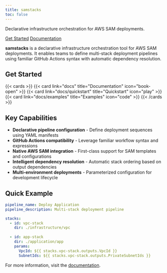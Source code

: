 ```yaml
---
title: samstacks
toc: false
---
```


<div class="hero-section" id="hero-parallax">
  <div class="hero-content">
    <p class="hero-subtitle">Declarative infrastructure orchestration for AWS SAM deployments.    
    <div class="hero-cta">
      <a href="/samstacks/docs/quickstart" class="hero-button hero-button-primary">Get Started</a>
      <a href="/samstacks/docs" class="hero-button hero-button-secondary">Documentation</a>
    </div>
  </div>
</div>

<script>
// Enhanced parallax scrolling effect with debugging
(function() {
  console.log('Parallax script loading...');
  
  // Wait for DOM to be ready
  function initParallax() {
    const hero = document.getElementById('hero-parallax');
    if (!hero) {
      console.log('Hero element not found');
      return;
    }
    
    console.log('Hero element found, initializing parallax...');
    
    // Check if user prefers reduced motion
    const prefersReducedMotion = window.matchMedia('(prefers-reduced-motion: reduce)').matches;
    if (prefersReducedMotion) {
      console.log('Reduced motion preferred, skipping parallax');
      return;
    }
    
    console.log('Parallax conditions met, setting up scroll listener...');
    
    let ticking = false;
    
    function updateParallax() {
      const scrolled = window.pageYOffset;
      const heroRect = hero.getBoundingClientRect();
      const heroTop = heroRect.top + scrolled;
      const heroHeight = heroRect.height;
      
      // Calculate parallax effect
      const parallaxSpeed = 0.3; // Slower for more subtle effect
      const yPos = scrolled * parallaxSpeed;
      
      // Apply the parallax effect
      const newPosition = `center ${-yPos}px`;
      hero.style.backgroundPosition = newPosition;
      
      // Debug output (remove in production)
      if (scrolled % 50 === 0) { // Log every 50px of scroll
        console.log(`Scroll: ${scrolled}px, BG Position: ${newPosition}`);
      }
      
      ticking = false;
    }
    
    function requestTick() {
      if (!ticking) {
        requestAnimationFrame(updateParallax);
        ticking = true;
      }
    }
    
    // Set initial background position
    hero.style.backgroundPosition = 'center 0px';
    console.log('Initial background position set');
    
    // Add scroll listener
    window.addEventListener('scroll', requestTick, { passive: true });
    console.log('Scroll listener added');
    
    // Test the function immediately
    updateParallax();
    
    // Cleanup on page unload
    window.addEventListener('beforeunload', function() {
      window.removeEventListener('scroll', requestTick);
      console.log('Parallax cleanup completed');
    });
  }
  
  // Initialize when DOM is ready
  if (document.readyState === 'loading') {
    document.addEventListener('DOMContentLoaded', initParallax);
  } else {
    initParallax();
  }
})();
</script>

**samstacks** is a declarative infrastructure orchestration tool for AWS SAM deployments. It enables teams to define multi-stack deployment pipelines using familiar GitHub Actions syntax with automatic dependency resolution.

## Get Started

{{< cards >}}
  {{< card link="docs" title="Documentation" icon="book-open" >}}
  {{< card link="docs/quickstart" title="Quickstart" icon="play" >}}
  {{< card link="docs/examples" title="Examples" icon="code" >}}
{{< /cards >}}

## Key Capabilities

- **Declarative pipeline configuration** - Define deployment sequences using YAML manifests
- **GitHub Actions compatibility** - Leverage familiar workflow syntax and expressions
- **Native AWS SAM integration** - First-class support for SAM templates and configurations  
- **Intelligent dependency resolution** - Automatic stack ordering based on output dependencies
- **Multi-environment deployments** - Parameterized configuration for development lifecycle

## Quick Example

```yaml
pipeline_name: Deploy Application
pipeline_description: Multi-stack deployment pipeline

stacks:
  - id: vpc-stack
    dir: ./infrastructure/vpc
    
  - id: app-stack
    dir: ./application/app
    params:
      VpcId: ${{ stacks.vpc-stack.outputs.VpcId }}
      SubnetIds: ${{ stacks.vpc-stack.outputs.PrivateSubnetIds }}
```

For more information, visit the [documentation](/samstacks/docs).
